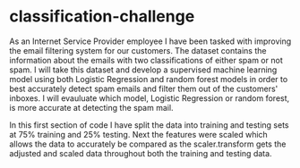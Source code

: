 # classification-challenge

As an Internet Service Provider employee I have been tasked with improving the email filtering system for our customers. The dataset contains the information about the emails with two classifications of either spam or not spam. I will take this dataset and develop a supervised machine learning model using both Logistic Regression and random forest models in order to best accurately detect spam emails and filter them out of the customers' inboxes. I will evauluate which model, Logistic Regression or random forest, is more accurate at detecting the spam mail. 

In this first section of code I have split the data into training and testing sets at 75% training and 25% testing. Next the features were scaled which allows the data to accurately be compared as the scaler.transform gets the adjusted and scaled data throughout both the training and testing data. 